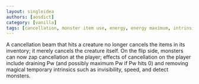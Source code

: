 ```yaml
---
layout: singleidea
authors: [aosdict]
category: [vanilla]
tags: [cancellation, monster item use, energy, energy maximum, intrinsics]
---
```

A cancellation beam that hits a creature no longer cancels the items in its inventory; it merely cancels the creature itself. On the flip side, monsters can now zap cancellation at the player; effects of cancellation on the player include draining Pw (and possibly maximum Pw if Pw hits 0) and removing magical temporary intrinsics such as invisibility, speed, and detect monsters.
